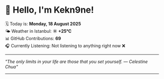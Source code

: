 # 👋 Hello, I'm Kekn9ne!

🗓️ Today is: **Monday, 18 August 2025**  
🌤️ Weather in Istanbul: **☀️   +25°C**  
📊 GitHub Contributions: **69**  
🎧 Currently Listening: Not listening to anything right now ❌

---

_"The only limits in your life are those that you set yourself. — *Celestine Chua*"_

---

